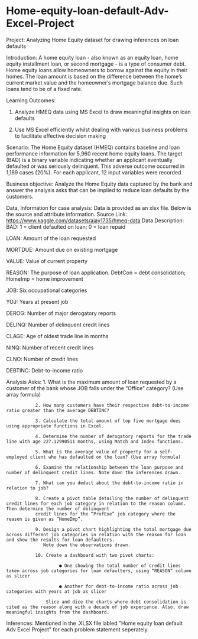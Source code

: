 # Home-equity-loan-default-Adv-Excel-Project
Project: Analyzing Home Equity dataset for drawing inferences on loan defaults

Introduction: A home equity loan - also known as an equity loan, home equity installment loan, or second mortgage - is a type of consumer debt. Home equity loans allow homeowners to borrow against the equity in their homes. The loan amount is based on the difference between the home’s current market value and the homeowner’s mortgage balance due. Such loans tend to be of a fixed rate.

Learning Outcomes: 
1) Analyze HMEQ data using MS Excel to draw meaningful insights on loan defaults
                   
2) Use MS Excel efficiently whilst dealing with various business problems to facilitate effective decision making

Scenario: The Home Equity dataset (HMEQ) contains baseline and loan performance information for 5,960 recent home equity loans. The target (BAD) is a binary variable indicating whether an applicant eventually defaulted or was seriously delinquent. This adverse outcome occurred in 1,189 cases (20%). For each applicant, 12 input variables were recorded.

Business objective: Analyze the Home Equity data captured by the bank and answer the analysis asks that can be implied to reduce loan defaults by the customers.

Data, Information for case analysis: Data is provided as an xlsx file. Below is the source and attribute information.
Source Link: https://www.kaggle.com/datasets/ajay1735/hmeq-data
Data Description:
   BAD: 1 = client defaulted on loan; 0 = loan repaid
   
   LOAN: Amount of the loan requested
   
   MORTDUE: Amount due on existing mortgage
   
   VALUE: Value of current property
   
   REASON: The purpose of loan application. DebtCon = debt consolidation; HomeImp = home improvement
   
   JOB: Six occupational categories
   
   YOJ: Years at present job
   
   DEROG: Number of major derogatory reports
   
   DELINQ: Number of delinquent credit lines
   
   CLAGE: Age of oldest trade line in months
   
   NINQ: Number of recent credit lines
   
   CLNO: Number of credit lines
   
   DEBTINC: Debt-to-income ratio

Analysis Asks: 1. What is the maximum amount of loan requested by a customer of the bank whose JOB falls under the “Office” category? (Use array formula)
               
               2. How many customers have their respective debt-to-income ratio greater than the average DEBTINC?
               
               3. Calculate the total amount of top five mortgage dues using appropriate functions in Excel.
               
               4. Determine the number of derogatory reports for the trade line with age 227.12990511 months, using Match and Index functions.
               
               5. What is the average value of property for a self-employed client who has defaulted on the loan? (Use array formula)
               
               6. Examine the relationship between the loan purpose and number of delinquent credit lines. Note down the inferences drawn.
               
               7. What can you deduct about the debt-to-income ratio in relation to job?
               
               8. Create a pivot table detailing the number of delinquent credit lines for each job category in relation to the reason column. Then determine the number of delinquent 
               credit lines for the “ProfExe” job category where the reason is given as “HomeImp”.
               
               9. Design a pivot chart highlighting the total mortgage due across different job categories in relation with the reason for loan and show the results for loan defaulters. 
                  Note down the observations drawn.
               
               10. Create a dashboard with two pivot charts:
                        
                        ● One showing the total number of credit lines taken across job categories for loan defaulters, using “REASON” column as slicer
                        
                        ● Another for debt-to-income ratio across job categories with years at job as slicer
                   
                   Slice and dice the charts where debt consolidation is cited as the reason along with a decade of job experience. Also, draw meaningful insights from the dashboard.

Inferences: Mentioned in the .XLSX file labled "Home equity loan default Adv Excel Project" for each problem statement seperately.
